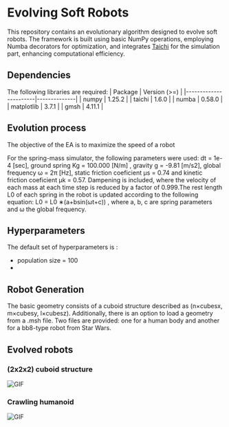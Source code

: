 # Evolving Soft Robots

This repository contains an evolutionary algorithm designed to evolve soft robots. The framework is built using basic NumPy operations, employing Numba decorators for optimization, and integrates <a href="https://www.taichi-lang.org/">Taichi</a> for the simulation part, enhancing computational efficiency.

## Dependencies
The following libraries are required:
| Package               | Version (>=) |
|-----------------------|--------------|
| numpy                 | 1.25.2       |
| taichi                | 1.6.0        |
| numba                 | 0.58.0       |
| matplotlib            | 3.7.1        |
| gmsh                  | 4.11.1       |

## Evolution process
The objective of the EA is to maximize the speed of a robot 

For the spring-mass simulator, the following parameters were used: dt = 1e-4 [sec], ground spring Kg = 100.000 [N/m] , gravity g = -9.81 [m/s2], global frequency ω = 2π [Hz], static friction coeficient μs = 0.74 and kinetic friction coeficient μk = 0.57. Dampening is included, where the velocity of each mass at each time step is reduced by a factor of 0.999.The rest length L0 of each spring in the robot is updated according to the following equation: L0 = L0 ∗(a+bsin(ωt+c)) , where a, b, c are spring parameters and ω the global frequency.

## Hyperparameters
The default set of hyperparameters is :

- population size = 100 
-  

## Robot Generation
The basic geometry consists of a cuboid structure described as (n×cubesx, m×cubesy, l×cubesz). Additionally, there is an option to load a geometry from a .msh file. Two files are provided: one for a human body and another for a bb8-type robot from Star Wars.

## Evolved robots 

### (2x2x2) cuboid structure
![GIF](2x2.gif)

### Crawling humanoid
![GIF](human.gif)


